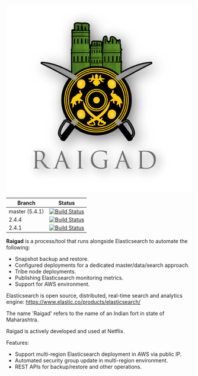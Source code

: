 <!--
# Raigad
-->

![](images/raigad-type-lg.png?raw=true=150x150) </br>

|Branch |Status|
| ----- | ---- |
|master (5.4.1) |[![Build Status](https://travis-ci.org/Netflix/Raigad.svg?branch=master)](https://travis-ci.org/Netflix/Raigad)|
|2.4.4  |[![Build Status](https://travis-ci.org/Netflix/Raigad.svg?branch=2.4.4)](https://travis-ci.org/Netflix/Raigad)|
|2.4.1  |[![Build Status](https://travis-ci.org/Netflix/Raigad.svg?branch=2.4.1)](https://travis-ci.org/Netflix/Raigad)|

**Raigad** is a process/tool that runs alongside Elasticsearch to automate the following:
- Snapshot backup and restore.
- Configured deployments for a dedicated master/data/search approach.
- Tribe node deployments.
- Publishing Elasticsearch monitoring metrics.
- Support for AWS environment.

Elasticsearch is open source, distributed, real-time search and analytics engine: https://www.elastic.co/products/elasticsearch/

The name 'Raigad' refers to the name of an Indian fort in state of Maharashtra.

Raigad is actively developed and used at Netflix.

Features:
- Support multi-region Elasticsearch deployment in AWS via public IP.
- Automated security group update in multi-region environment.
- REST APIs for backup/restore and other operations.

